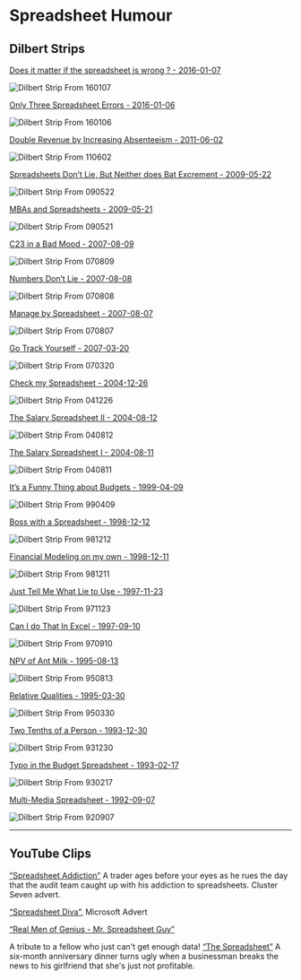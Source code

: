 # Spreadsheet Humour

<!-- http://www.eusprig.org/humour.htm -->

## Dilbert Strips

[Does it matter if the spreadsheet is wrong ? - 2016-01-07](http://dilbert.com/strip/2016-01-07)

![Dilbert Strip From 160107](./images/dt160107.gif)

[Only Three Spreadsheet Errors - 2016-01-06](http://dilbert.com/strip/2016-01-06)

![Dilbert Strip From 160106](./images/dt160106.gif)

[Double Revenue by Increasing Absenteeism - 2011-06-02](http://dilbert.com/strips/comic/2011-06-02/)

![Dilbert Strip From 110602](./images/dt110602.gif)

[Spreadsheets Don’t Lie, But Neither does Bat Excrement - 2009-05-22](http://dilbert.com/strips/comic/2009-05-22/)

![Dilbert Strip From 090522](./images/dt090522.gif)

[MBAs and Spreadsheets - 2009-05-21](http://dilbert.com/strips/comic/2009-05-21/)

![Dilbert Strip From 090521](./images/dt090521.gif)

[C23 in a Bad Mood - 2007-08-09](http://dilbert.com/strips/comic/2007-08-09/)

![Dilbert Strip From 070809](./images/dt070809.gif)

[Numbers Don’t Lie - 2007-08-08](http://dilbert.com/strips/comic/2007-08-08/)

![Dilbert Strip From 070808](./images/dt070808.gif)

[Manage by Spreadsheet - 2007-08-07](http://dilbert.com/strips/comic/2007-08-07/)

![Dilbert Strip From 070807](./images/dt070807.gif)

[Go Track Yourself - 2007-03-20](http://dilbert.com/strips/comic/2007-03-20/)

![Dilbert Strip From 070320](./images/dt070320.gif)

[Check my Spreadsheet - 2004-12-26](http://dilbert.com/strips/comic/2004-12-26/)

![Dilbert Strip From 041226](./images/dt041226.jpg)

[The Salary Spreadsheet II - 2004-08-12](http://dilbert.com/strips/comic/2004-08-12/)

![Dilbert Strip From 040812](./images/dt040812.gif)

[The Salary Spreadsheet I - 2004-08-11](http://dilbert.com/strips/comic/2004-08-11/)

![Dilbert Strip From 040811](./images/dt040811.gif)

[It’s a Funny Thing about Budgets - 1999-04-09](http://dilbert.com/strips/comic/1999-04-09/)

![Dilbert Strip From 990409](./images/dt990409.gif)

[Boss with a Spreadsheet - 1998-12-12](http://dilbert.com/strips/comic/1998-12-12/)

![Dilbert Strip From 981212](./images/dt981212.gif)

[Financial Modeling on my own - 1998-12-11](http://dilbert.com/strips/comic/1998-12-11/)

![Dilbert Strip From 981211](./images/dt981211.gif)

[Just Tell Me What Lie to Use - 1997-11-23](http://dilbert.com/strips/comic/1997-11-23/)

![Dilbert Strip From 971123](./images/dt971123.gif)

[Can I do That In Excel - 1997-09-10](http://dilbert.com/strips/comic/1997-09-10/)

![Dilbert Strip From 970910](./images/dt970910.gif)

[NPV of Ant Milk - 1995-08-13](http://dilbert.com/strips/comic/1995-08-13/)

![Dilbert Strip From 950813](./images/dt950813.gif)

[Relative Qualities - 1995-03-30](http://dilbert.com/strips/comic/1995-03-30/)

![Dilbert Strip From 950330](./images/dt950330.gif)

[Two Tenths of a Person - 1993-12-30](http://dilbert.com/strips/comic/1993-12-30/)

![Dilbert Strip From 931230](./images/dt931230.gif)

[Typo in the Budget Spreadsheet - 1993-02-17](http://dilbert.com/strips/comic/1993-02-17/)

![Dilbert Strip From 930217](./images/dt930217.gif)

[Multi-Media Spreadsheet - 1992-09-07](http://dilbert.com/strips/comic/1992-09-07/)

![Dilbert Strip From 920907](./images/dt920907.gif)

---

## YouTube Clips

[“Spreadsheet Addiction”](http://www.youtube.com/watch?v=F2glTspv1yY)
A trader ages before your eyes as he rues the day that the audit team caught up with his addiction to spreadsheets. Cluster Seven advert.

[“Spreadsheet Diva”](http://www.youtube.com/watch?v=q0xGAa5_cG0), Microsoft Advert

[“Real Men of Genius - Mr. Spreadsheet Guy”](http://www.youtube.com/watch?v=mxY-PW99FzM&feature=related)

A tribute to a fellow who just can't get enough data!
[“The Spreadsheet”](http://www.youtube.com/watch?v=p8UedbIn-t8)
A six-month anniversary dinner turns ugly when a businessman breaks the news to his girlfriend that she's just not profitable.

